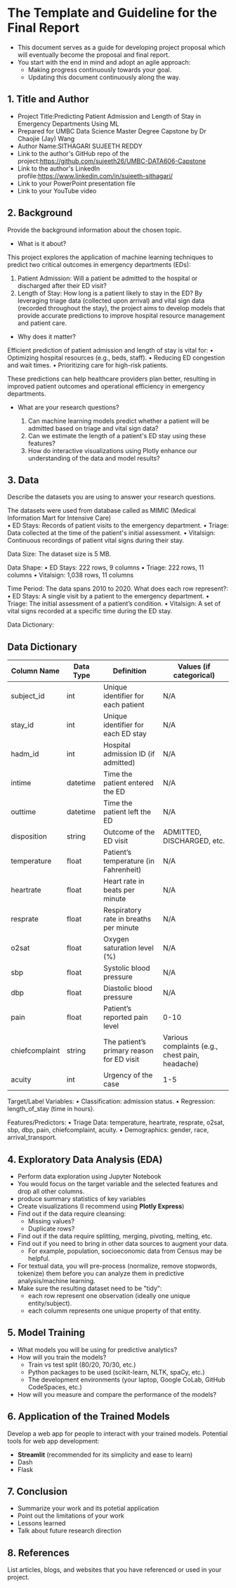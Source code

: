 # The Template and Guideline for the Final Report

- This document serves as a guide for developing project proposal which will eventually become the proposal and final report.
- You start with the end in mind and adopt an agile approach:
  - Making progress continuously towards your goal.
  - Updating this document continuously along the way.
 
## 1. Title and Author

- Project Title:Predicting Patient Admission and Length of Stay in Emergency Departments Using ML
- Prepared for UMBC Data Science Master Degree Capstone by Dr Chaojie (Jay) Wang
- Author Name:SITHAGARI SUJEETH REDDY
- Link to the author's GitHub repo of the project:https://github.com/sujeeth26/UMBC-DATA606-Capstone
- Link to the author's LinkedIn profile:https://www.linkedin.com/in/sujeeth-sithagari/
- Link to your PowerPoint presentation file
- Link to your YouTube video 
    
## 2. Background

Provide the background information about the chosen topic. 

- What is it about? 

This project explores the application of machine learning techniques to predict two critical outcomes in emergency departments (EDs):
   1.	Patient Admission: Will a patient be admitted to the hospital or discharged after their ED visit?
   2.	Length of Stay: How long is a patient likely to stay in the ED?
By leveraging triage data (collected upon arrival) and vital sign data (recorded throughout the stay), the project aims to develop models that provide accurate predictions to improve hospital resource management and patient care. 

- Why does it matter? 

Efficient prediction of patient admission and length of stay is vital for:
•	Optimizing hospital resources (e.g., beds, staff).
•	Reducing ED congestion and wait times.
•	Prioritizing care for high-risk patients.

These predictions can help healthcare providers plan better, resulting in improved patient outcomes and operational efficiency in emergency departments.

- What are your research questions?

  1.	Can machine learning models predict whether a patient will be admitted based on triage and vital sign data?
  2.	Can we estimate the length of a patient's ED stay using these features?
  3.	How do interactive visualizations using Plotly enhance our understanding of the data and model results?


## 3. Data 

Describe the datasets you are using to answer your research questions.

The datasets were used from database called as MIMIC (Medical Information Mart for Intensive Care)<br>
•	ED Stays: Records of patient visits to the emergency department.
•	Triage: Data collected at the time of the patient's initial assessment.
•	Vitalsign: Continuous recordings of patient vital signs during their stay.

Data Size:
The dataset size is  5 MB.

Data Shape:
•	ED Stays: 222 rows, 9 columns
•	Triage: 222 rows, 11 columns
•	Vitalsign: 1,038 rows, 11 columns

Time Period:
The data spans 2010 to 2020.
What does each row represent?:
•	ED Stays: A single visit by a patient to the emergency department.
•	Triage: The initial assessment of a patient’s condition.
•	Vitalsign: A set of vital signs recorded at a specific time during the ED stay.

Data Dictionary:

## Data Dictionary

| Column Name     | Data Type  | Definition                            | Values (if categorical)            |
|-----------------|------------|----------------------------------------|-------------------------------------|
| subject_id      | int        | Unique identifier for each patient    | N/A                                 |
| stay_id         | int        | Unique identifier for each ED stay    | N/A                                 |
| hadm_id         | int        | Hospital admission ID (if admitted)   | N/A                                 |
| intime          | datetime   | Time the patient entered the ED       | N/A                                 |
| outtime         | datetime   | Time the patient left the ED          | N/A                                 |
| disposition     | string     | Outcome of the ED visit               | ADMITTED, DISCHARGED, etc.          |
| temperature     | float      | Patient’s temperature (in Fahrenheit) | N/A                                 |
| heartrate       | float      | Heart rate in beats per minute        | N/A                                 |
| resprate        | float      | Respiratory rate in breaths per minute| N/A                                 |
| o2sat           | float      | Oxygen saturation level (%)           | N/A                                 |
| sbp             | float      | Systolic blood pressure               | N/A                                 |
| dbp             | float      | Diastolic blood pressure              | N/A                                 |
| pain            | float      | Patient’s reported pain level         | 0-10                                |
| chiefcomplaint  | string     | The patient’s primary reason for ED visit| Various complaints (e.g., chest pain, headache) |
| acuity          | int        | Urgency of the case                   | 1-5                                 |



Target/Label Variables:
•	Classification: admission status.
•	Regression: length_of_stay (time in hours).

Features/Predictors:
•	Triage Data: temperature, heartrate, resprate, o2sat, sbp, dbp, pain, chiefcomplaint, acuity.
•	Demographics: gender, race, arrival_transport.


## 4. Exploratory Data Analysis (EDA)

- Perform data exploration using Jupyter Notebook
- You would focus on the target variable and the selected features and drop all other columns.
- produce summary statistics of key variables
- Create visualizations (I recommend using **Plotly Express**)
- Find out if the data require cleansing:
  - Missing values?
  - Duplicate rows? 
- Find out if the data require splitting, merging, pivoting, melting, etc.
- Find out if you need to bring in other data sources to augment your data.
  - For example, population, socioeconomic data from Census may be helpful.
- For textual data, you will pre-process (normalize, remove stopwords, tokenize) them before you can analyze them in predictive analysis/machine learning.
- Make sure the resulting dataset need to be "tidy":
  - each row represent one observation (ideally one unique entity/subject).
  - each columm represents one unique property of that entity. 

## 5. Model Training 

- What models you will be using for predictive analytics?
- How will you train the models?
  - Train vs test split (80/20, 70/30, etc.)
  - Python packages to be used (scikit-learn, NLTK, spaCy, etc.)
  - The development environments (your laptop, Google CoLab, GitHub CodeSpaces, etc.)
- How will you measure and compare the performance of the models?

## 6. Application of the Trained Models

Develop a web app for people to interact with your trained models. Potential tools for web app development:

- **Streamlit** (recommended for its simplicity and ease to learn)
- Dash
- Flask

## 7. Conclusion

- Summarize your work and its potetial application
- Point out the limitations of your work
- Lessons learned 
- Talk about future research direction

## 8. References 

List articles, blogs, and websites that you have referenced or used in your project.
